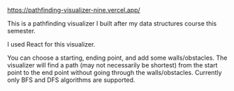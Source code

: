 https://pathfinding-visualizer-nine.vercel.app/

This is a pathfinding visualizer I built after my data structures course this semester.

I used React for this visualizer.

You can choose a starting, ending point, and add some walls/obstacles. The visualizer will find a path (may not necessarily be shortest) from the start point to the end point without going through the walls/obstacles. 
Currently only BFS and DFS algorithms are supported.
